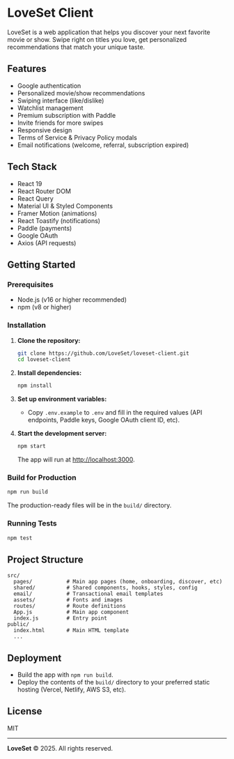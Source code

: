 # LoveSet Client

LoveSet is a web application that helps you discover your next favorite movie or show. Swipe right on titles you love, get personalized recommendations that match your unique taste.

## Features

- Google authentication
- Personalized movie/show recommendations
- Swiping interface (like/dislike)
- Watchlist management
- Premium subscription with Paddle
- Invite friends for more swipes
- Responsive design
- Terms of Service & Privacy Policy modals
- Email notifications (welcome, referral, subscription expired)

## Tech Stack

- React 19
- React Router DOM
- React Query
- Material UI & Styled Components
- Framer Motion (animations)
- React Toastify (notifications)
- Paddle (payments)
- Google OAuth
- Axios (API requests)

## Getting Started

### Prerequisites

- Node.js (v16 or higher recommended)
- npm (v8 or higher)

### Installation

1. **Clone the repository:**

   ```sh
   git clone https://github.com/LoveSet/loveset-client.git
   cd loveset-client
   ```

2. **Install dependencies:**

   ```sh
   npm install
   ```

3. **Set up environment variables:**

   - Copy `.env.example` to `.env` and fill in the required values (API endpoints, Paddle keys, Google OAuth client ID, etc).

4. **Start the development server:**
   ```sh
   npm start
   ```
   The app will run at [http://localhost:3000](http://localhost:3000).

### Build for Production

```sh
npm run build
```

The production-ready files will be in the `build/` directory.

### Running Tests

```sh
npm test
```

## Project Structure

```
src/
  pages/           # Main app pages (home, onboarding, discover, etc)
  shared/          # Shared components, hooks, styles, config
  email/           # Transactional email templates
  assets/          # Fonts and images
  routes/          # Route definitions
  App.js           # Main app component
  index.js         # Entry point
public/
  index.html       # Main HTML template
  ...
```

## Deployment

- Build the app with `npm run build`.
- Deploy the contents of the `build/` directory to your preferred static hosting (Vercel, Netlify, AWS S3, etc).

## License

MIT

---

**LoveSet** &copy; 2025. All rights reserved.

